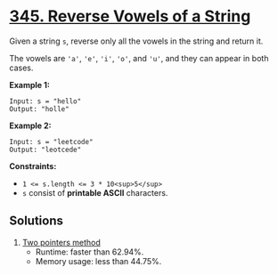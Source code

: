 # [345. Reverse Vowels of a String](https://leetcode.com/problems/reverse-vowels-of-a-string/)

Given a string `s`, reverse only all the vowels in the string and return it.

The vowels are `'a'`, `'e'`, `'i'`, `'o'`, and `'u'`, and they can appear in both cases.

**Example 1:**

```
Input: s = "hello"
Output: "holle"

```

**Example 2:**

```
Input: s = "leetcode"
Output: "leotcede"

```

**Constraints:**

- `1 <= s.length <= 3 * 10<sup>5</sup>`
- `s` consist of **printable ASCII** characters.

## Solutions
1. [Two pointers method](./SumOfSquareNumbers.java)
    - Runtime: faster than 62.94%.
    - Memory usage: less than 44.75%.
